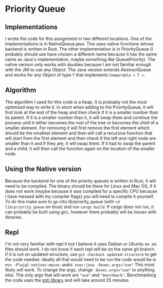 Priority Queue
==============

Implementations
---------------

I wrote the code for this assignment in two different locations.
One of the implementations is in NativeQueue.java.
This uses native functions whose backend is written in Rust.
The other implementation is in PriorityQueue (I probably should use
have chosen a different name because it has the same name as 
Java's implementation, maybe something like QueuePriority). 
The native version only works with doubles because I am not familiar
enough with the JNI to use any Object. The Java version extends 
AbstractQueue and works for any Object of type ``T`` that
implements ``Comparable < T >``.

Algorithm
---------

The algorithm I used for this code is a heap. It is probably
not the most optimized way to write it. In short when adding
to the PriorityQueue, it will first look at the end of the 
heap and then check if it is a smaller number than its parent.
If it is a smaller number than it, it will swap them and continue
the process until it either becomes the root of the tree or
becomes the child of a smaller element. For removing it will
first remove the first element which should be the smallest
element and then will call a recursive function that will start
from the first element and then check if the left and right
node are smaller than it and if they are, it will swap them.
If it had to swap the parent and a child, it will then call 
the function again on the location of the smaller node.

Using the Native version
------------------------

Because the backend for one of the priority queues is written
in Rust, it will need to be compiled. The binary should be
there for Linux and Mac OS, if it does not work (maybe because
it was compiled for a specific CPU because I have messed with
my compiler flags) you will need to compile it yourself. To do
this make sure to go into lib/priority_queue (with 
``cd lib/priority_queue`` on linux) and run ``cargo build``.
If cargo does not run, it can probably be built using gcc, however
there probably will be issues with libraries.

Repl
----

I'm not very familiar with repl.it but I believe it uses 
Debian or Ubuntu so .so files should work. I do not know
if each repl will be on the same git branch. If it is not 
on updated-structure, use ``git checkout updated-structure``
to get the code needed. Ideally all that would need to be run
the code would be is 
``mvn -Plwjgl-natives-macos-amd64 exec:java -Dexec.args="use"``
This most likely will work. To change the args, change 
``-Dexec.args="use"`` to anything else. The only args that
will work are ``"use"`` and ``"benchmark"``. Benchmarking the
code uses the 
[jmh library](https://openjdk.java.net/projects/code-tools/jmh/)
and will take around 25 minutes.